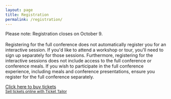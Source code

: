 ```yaml
---
layout: page
title: Registration
permalink: /registration/
---
```


<div class="content-container">
Please note: Registration closes on October 9.
<br>
<br>
Registering for the full conference does not automatically register you for an interactive session. If you'd like to attend a workshop or tour, you'll need to sign up separately for those sessions. Furthermore, registering for the interactive sessions does not include access to the full conference or conference meals. If you wish to participate in the full conference experience, including meals and conference presentations, ensure you register for the full conference separately.
<br>
<!-- Ticket Tailor Widget. Paste this into your website where you want the widget to appear. Do not change the code or the widget may not work properly. -->
<div class="tt-widget"><div class="tt-widget-fallback"><p><a href="https://www.tickettailor.com/all-tickets/spaceandplace/?ref=website_widget" target="_blank">Click here to buy tickets</a><br /><small><a href="https://www.tickettailor.com?rf=wdg_267791" class="tt-widget-powered">Sell tickets online with Ticket Tailor</a></small></p></div><script src="https://cdn.tickettailor.com/js/widgets/min/widget.js" data-url="https://www.tickettailor.com/all-tickets/spaceandplace/?ref=website_widget" data-type="inline" data-inline-minimal="false" data-inline-show-logo="true" data-inline-bg-fill="false" data-inline-inherit-ref-from-url-param="" data-inline-ref="website_widget"></script></div><!-- End of Ticket Tailor Widget -->
</div>
